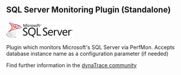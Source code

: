 ## SQL Server Monitoring Plugin (Standalone)

![https://images/icon.png](images/icon.png)

Plugin which monitors Microsoft's SQL Server via PerfMon.  Accepts database instance name as a configuration parameter (if needed)

Find further information in the [dynaTrace community](https://community.dynatrace.com/community/pages/viewpage.action?pageId=197462375)     


